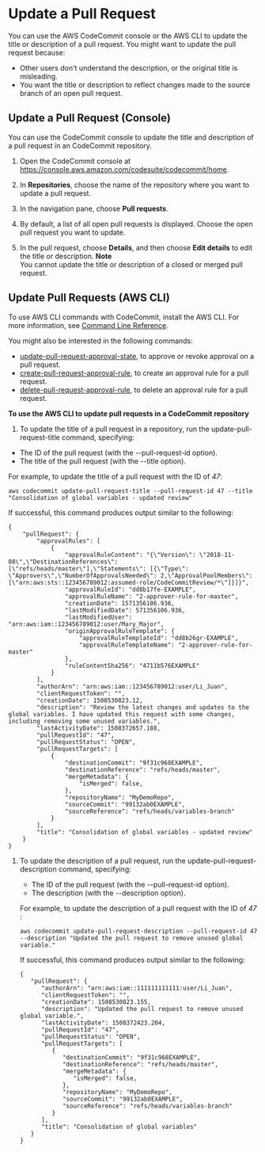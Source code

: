 # Update a Pull Request<a name="how-to-update-pull-request"></a>

You can use the AWS CodeCommit console or the AWS CLI to update the title or description of a pull request\. You might want to update the pull request because:
+ Other users don't understand the description, or the original title is misleading\.
+ You want the title or description to reflect changes made to the source branch of an open pull request\.

## Update a Pull Request \(Console\)<a name="how-to-update-pull-request-console"></a>

You can use the CodeCommit console to update the title and description of a pull request in an CodeCommit repository\. 

1. Open the CodeCommit console at [https://console\.aws\.amazon\.com/codesuite/codecommit/home](https://console.aws.amazon.com/codesuite/codecommit/home)\.

1. In **Repositories**, choose the name of the repository where you want to update a pull request\. 

1. In the navigation pane, choose **Pull requests**\.

1. By default, a list of all open pull requests is displayed\. Choose the open pull request you want to update\.

1. In the pull request, choose **Details**, and then choose **Edit details** to edit the title or description\.
**Note**  
You cannot update the title or description of a closed or merged pull request\.

## Update Pull Requests \(AWS CLI\)<a name="how-to-update-pull-request-cli"></a>

To use AWS CLI commands with CodeCommit, install the AWS CLI\. For more information, see [Command Line Reference](cmd-ref.md)\. 

You might also be interested in the following commands:
+ [update\-pull\-request\-approval\-state](how-to-review-pull-request.md#update-pull-request-approval-state), to approve or revoke approval on a pull request\.
+ [create\-pull\-request\-approval\-rule](how-to-create-pull-request-approval-rule.md#how-to-create-pull-request-approval-rule-cli), to create an approval rule for a pull request\.
+ [delete\-pull\-request\-approval\-rule](how-to-edit-delete-pull-request-approval-rule.md#delete-pull-request-approval-rule), to delete an approval rule for a pull request\.

**To use the AWS CLI to update pull requests in a CodeCommit repository**

1.  To update the title of a pull request in a repository, run the update\-pull\-request\-title command, specifying:
   + The ID of the pull request \(with the \-\-pull\-request\-id option\)\.
   + The title of the pull request \(with the \-\-title option\)\.

   For example, to update the title of a pull request with the ID of *47*:

   ```
   aws codecommit update-pull-request-title --pull-request-id 47 --title "Consolidation of global variables - updated review"  
   ```

   If successful, this command produces output similar to the following:

   ```
   {
       "pullRequest": {
           "approvalRules": [
               {
                   "approvalRuleContent": "{\"Version\": \"2018-11-08\",\"DestinationReferences\": [\"refs/heads/master\"],\"Statements\": [{\"Type\": \"Approvers\",\"NumberOfApprovalsNeeded\": 2,\"ApprovalPoolMembers\": [\"arn:aws:sts::123456789012:assumed-role/CodeCommitReview/*\"]}]}",
                   "approvalRuleId": "dd8b17fe-EXAMPLE",
                   "approvalRuleName": "2-approver-rule-for-master",
                   "creationDate": 1571356106.936,
                   "lastModifiedDate": 571356106.936,
                   "lastModifiedUser": "arn:aws:iam::123456789012:user/Mary_Major",
                   "originApprovalRuleTemplate": {
                       "approvalRuleTemplateId": "dd8b26gr-EXAMPLE",
                       "approvalRuleTemplateName": "2-approver-rule-for-master"
                   },
                   "ruleContentSha256": "4711b576EXAMPLE"
               }
           ],
           "authorArn": "arn:aws:iam::123456789012:user/Li_Juan",
           "clientRequestToken": "",
           "creationDate": 1508530823.12,
           "description": "Review the latest changes and updates to the global variables. I have updated this request with some changes, including removing some unused variables.",
           "lastActivityDate": 1508372657.188,
           "pullRequestId": "47",
           "pullRequestStatus": "OPEN",
           "pullRequestTargets": [
               {
                   "destinationCommit": "9f31c968EXAMPLE",
                   "destinationReference": "refs/heads/master",
                   "mergeMetadata": {
                       "isMerged": false,
                   },
                   "repositoryName": "MyDemoRepo",
                   "sourceCommit": "99132ab0EXAMPLE",
                   "sourceReference": "refs/heads/variables-branch"
               }
           ],
           "title": "Consolidation of global variables - updated review"
       }
   }
   ```

1. To update the description of a pull request, run the update\-pull\-request\-description command, specifying:
   + The ID of the pull request \(with the \-\-pull\-request\-id option\)\.
   + The description \(with the \-\-description option\)\. 

    For example, to update the description of a pull request with the ID of *47* :

   ```
   aws codecommit update-pull-request-description --pull-request-id 47 --description "Updated the pull request to remove unused global variable."
   ```

   If successful, this command produces output similar to the following:

   ```
   {
      "pullRequest": { 
         "authorArn": "arn:aws:iam::111111111111:user/Li_Juan",
         "clientRequestToken": "",
         "creationDate": 1508530823.155,
         "description": "Updated the pull request to remove unused global variable.",
         "lastActivityDate": 1508372423.204,
         "pullRequestId": "47",
         "pullRequestStatus": "OPEN",
         "pullRequestTargets": [ 
            { 
               "destinationCommit": "9f31c968EXAMPLE",
               "destinationReference": "refs/heads/master",
               "mergeMetadata": { 
                  "isMerged": false,
               },
               "repositoryName": "MyDemoRepo",
               "sourceCommit": "99132ab0EXAMPLE",
               "sourceReference": "refs/heads/variables-branch"
            }
         ],
         "title": "Consolidation of global variables"
      }
   }
   ```